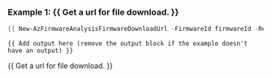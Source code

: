 ### Example 1: {{ Get a url for file download. }}
```powershell
{{ New-AzFirmwareAnalysisFirmwareDownloadUrl -FirmwareId firmwareId -ResourceGroupName resourceGroupName -WorkspaceName workspaceName }}
```

```output
{{ Add output here (remove the output block if the example doesn't have an output) }}
```

{{ Get a url for file download. }}

